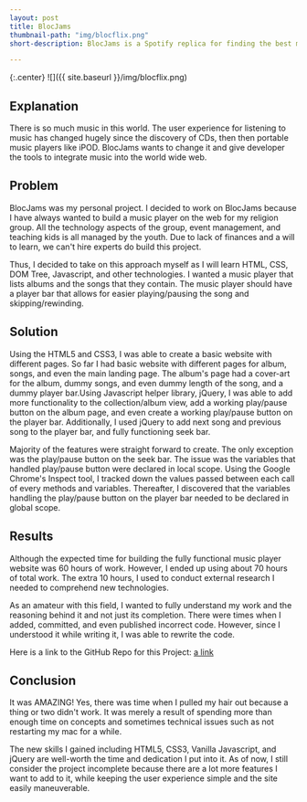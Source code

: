 ```yaml
---
layout: post
title: BlocJams
thumbnail-path: "img/blocflix.png"
short-description: BlocJams is a Spotify replica for finding the best music and listening to it online, on any device.

---
```


{:.center}
![]({{ site.baseurl }}/img/blocflix.png)

## Explanation

There is so much music in this world. The user experience for listening to music has changed hugely since the discovery of CDs, then then portable music players like iPOD. BlocJams wants to change it and give developer the tools to integrate music into the world wide web.

## Problem

BlocJams was my personal project. I decided to work on BlocJams because I have always wanted to build a music player on the web for my religion group. All the technology aspects of the group, event management, and teaching kids is all managed by the youth. Due to lack of finances and a will to learn, we can't hire experts do build this project.

Thus, I decided to take on this approach myself as I will learn HTML, CSS, DOM Tree, Javascript, and other technologies. I wanted a music player that lists albums and the songs that they contain. The music player should have a player bar that allows for easier playing/pausing the song and skipping/rewinding.

## Solution

Using the HTML5 and CSS3, I was able to create a basic website with different pages. So far I had basic website with different pages for album, songs, and even the main landing page. The album's page had a cover-art for the album, dummy songs, and even dummy length of the song, and a dummy player bar.Using Javascript helper library, jQuery, I was able to add more functionality to the collection/album view, add a working play/pause button on the album page, and even create a working play/pause button on the player bar. Additionally, I used jQuery to add next song and previous song to the player bar, and fully functioning seek bar.

Majority of the features were straight forward to create. The only exception was the play/pause button on the seek bar. The issue was the variables that handled play/pause button were declared in local scope. Using the Google Chrome's Inspect tool, I tracked down the values passed between each call of every methods and variables. Thereafter, I discovered that the variables handling the play/pause button on the player bar needed to be declared in global scope.  

## Results

Although the expected time for building the fully functional music player website was 60 hours of work. However, I ended up using about 70 hours of total work. The extra 10 hours, I used to conduct external research I needed to comprehend new technologies.

As an amateur with this field, I wanted to fully understand my work and the reasoning behind it and not just its completion. There were times when I added, committed, and even published incorrect code. However, since I understood it while writing it, I was able to rewrite the code.


Here is a link to the GitHub Repo for this Project:
[a link](https://github.com/nilay-patel044/bloc-jams)
## Conclusion

It was AMAZING! Yes, there was time when I pulled my hair out because a thing or two didn't work. It was merely a result of spending more than enough time on concepts and sometimes technical issues such as not restarting my mac for a while.

The new skills I gained including HTML5, CSS3, Vanilla Javascript, and jQuery are well-worth the time and dedication I put into it. As of now, I still consider the project incomplete because there are a lot more features I want to add to it, while keeping the user experience simple and the site easily maneuverable.
